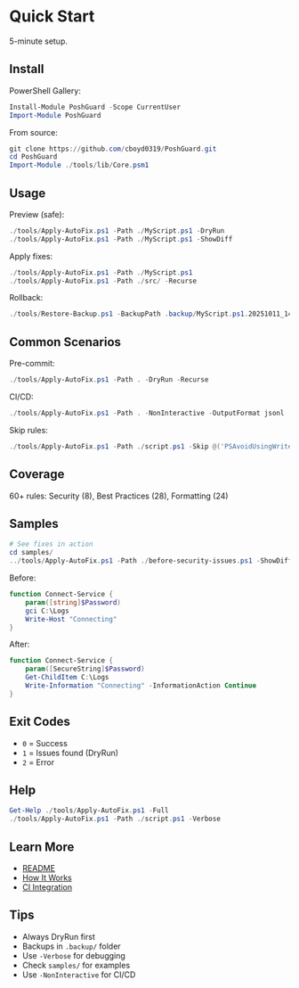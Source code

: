 # Quick Start

5-minute setup.

## Install

PowerShell Gallery:

```powershell
Install-Module PoshGuard -Scope CurrentUser
Import-Module PoshGuard
```

From source:

```powershell
git clone https://github.com/cboyd0319/PoshGuard.git
cd PoshGuard
Import-Module ./tools/lib/Core.psm1
```

## Usage

Preview (safe):

```powershell
./tools/Apply-AutoFix.ps1 -Path ./MyScript.ps1 -DryRun
./tools/Apply-AutoFix.ps1 -Path ./MyScript.ps1 -ShowDiff
```

Apply fixes:

```powershell
./tools/Apply-AutoFix.ps1 -Path ./MyScript.ps1
./tools/Apply-AutoFix.ps1 -Path ./src/ -Recurse
```

Rollback:

```powershell
./tools/Restore-Backup.ps1 -BackupPath .backup/MyScript.ps1.20251011_140523.bak
```

## Common Scenarios

Pre-commit:

```powershell
./tools/Apply-AutoFix.ps1 -Path . -DryRun -Recurse
```

CI/CD:

```powershell
./tools/Apply-AutoFix.ps1 -Path . -NonInteractive -OutputFormat jsonl
```

Skip rules:

```powershell
./tools/Apply-AutoFix.ps1 -Path ./script.ps1 -Skip @('PSAvoidUsingWriteHost')
```

## Coverage

60+ rules: Security (8), Best Practices (28), Formatting (24)

## Samples

```powershell
# See fixes in action
cd samples/
../tools/Apply-AutoFix.ps1 -Path ./before-security-issues.ps1 -ShowDiff
```

Before:

```powershell
function Connect-Service {
    param([string]$Password)
    gci C:\Logs
    Write-Host "Connecting"
}
```

After:

```powershell
function Connect-Service {
    param([SecureString]$Password)
    Get-ChildItem C:\Logs
    Write-Information "Connecting" -InformationAction Continue
}
```

## Exit Codes

- `0` = Success
- `1` = Issues found (DryRun)
- `2` = Error

## Help

```powershell
Get-Help ./tools/Apply-AutoFix.ps1 -Full
./tools/Apply-AutoFix.ps1 -Path ./script.ps1 -Verbose
```

## Learn More

- [README](../README.md)
- [How It Works](how-it-works.md)
- [CI Integration](development/ci-integration.md)

## Tips

- Always DryRun first
- Backups in `.backup/` folder
- Use `-Verbose` for debugging
- Check `samples/` for examples
- Use `-NonInteractive` for CI/CD
